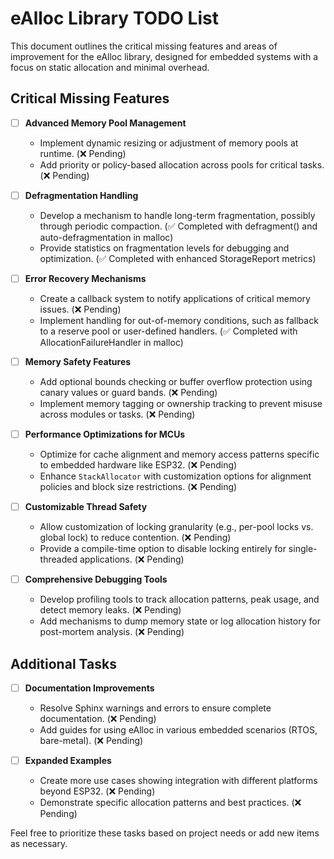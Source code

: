# eAlloc Library TODO List

This document outlines the critical missing features and areas of improvement for the eAlloc library, designed for embedded systems with a focus on static allocation and minimal overhead.

## Critical Missing Features

- [ ] **Advanced Memory Pool Management**
  - Implement dynamic resizing or adjustment of memory pools at runtime. (❌ Pending)
  - Add priority or policy-based allocation across pools for critical tasks. (❌ Pending)

- [ ] **Defragmentation Handling**
  - Develop a mechanism to handle long-term fragmentation, possibly through periodic compaction. (✅ Completed with defragment() and auto-defragmentation in malloc)
  - Provide statistics on fragmentation levels for debugging and optimization. (✅ Completed with enhanced StorageReport metrics)

- [ ] **Error Recovery Mechanisms**
  - Create a callback system to notify applications of critical memory issues. (❌ Pending)
  - Implement handling for out-of-memory conditions, such as fallback to a reserve pool or user-defined handlers. (✅ Completed with AllocationFailureHandler in malloc)

- [ ] **Memory Safety Features**
  - Add optional bounds checking or buffer overflow protection using canary values or guard bands. (❌ Pending)
  - Implement memory tagging or ownership tracking to prevent misuse across modules or tasks. (❌ Pending)

- [ ] **Performance Optimizations for MCUs**
  - Optimize for cache alignment and memory access patterns specific to embedded hardware like ESP32. (❌ Pending)
  - Enhance `StackAllocator` with customization options for alignment policies and block size restrictions. (❌ Pending)

- [ ] **Customizable Thread Safety**
  - Allow customization of locking granularity (e.g., per-pool locks vs. global lock) to reduce contention. (❌ Pending)
  - Provide a compile-time option to disable locking entirely for single-threaded applications. (❌ Pending)

- [ ] **Comprehensive Debugging Tools**
  - Develop profiling tools to track allocation patterns, peak usage, and detect memory leaks. (❌ Pending)
  - Add mechanisms to dump memory state or log allocation history for post-mortem analysis. (❌ Pending)

## Additional Tasks

- [ ] **Documentation Improvements**
  - Resolve Sphinx warnings and errors to ensure complete documentation. (❌ Pending)
  - Add guides for using eAlloc in various embedded scenarios (RTOS, bare-metal). (❌ Pending)

- [ ] **Expanded Examples**
  - Create more use cases showing integration with different platforms beyond ESP32. (❌ Pending)
  - Demonstrate specific allocation patterns and best practices. (❌ Pending)

Feel free to prioritize these tasks based on project needs or add new items as necessary.
